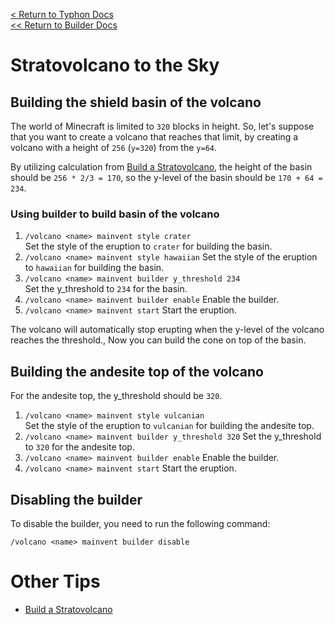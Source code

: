 [<  Return to Typhon Docs](/DOCS.md)  
[<< Return to Builder Docs](../builder.md)  

# Stratovolcano to the Sky
## Building the shield basin of the volcano
The world of Minecraft is limited to `320` blocks in height. So, let's suppose that you want to create a volcano that reaches that limit, by creating a volcano with a height of `256` (`y=320`) from the `y=64`.

By utilizing calculation from [Build a Stratovolcano](build_stratovolcano.md), the height of the basin should be `256 * 2/3 = 170`, so the y-level of the basin should be `170 + 64 = 234`.

### Using builder to build basin of the volcano
1. `/volcano <name> mainvent style crater`  
   Set the style of the eruption to `crater` for building the basin.
2. `/volcano <name> mainvent style hawaiian`
   Set the style of the eruption to `hawaiian` for building the basin.
3. `/volcano <name> mainvent builder y_threshold 234`  
   Set the y_threshold to `234` for the basin.
4. `/volcano <name> mainvent builder enable`
   Enable the builder.
5. `/volcano <name> mainvent start`
   Start the eruption.

The volcano will automatically stop erupting when the y-level of the volcano reaches the threshold., Now you can build the cone on top of the basin.

## Building the andesite top of the volcano
For the andesite top, the y_threshold should be `320`.

1. `/volcano <name> mainvent style vulcanian`  
   Set the style of the eruption to `vulcanian` for building the andesite top.
2. `/volcano <name> mainvent builder y_threshold 320`
    Set the y_threshold to `320` for the andesite top.
3. `/volcano <name> mainvent builder enable`
    Enable the builder.
4. `/volcano <name> mainvent start`
    Start the eruption.


## Disabling the builder
To disable the builder, you need to run the following command:
```
/volcano <name> mainvent builder disable
```

# Other Tips
- [Build a Stratovolcano](./build_stratovolcano.md)